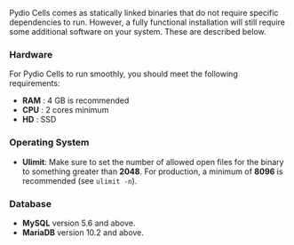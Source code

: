 Pydio Cells comes as statically linked binaries that do not require specific dependencies to run. However, a fully functional installation will still require some additional software on your system. These are described below.

### Hardware

For Pydio Cells to run smoothly, you should meet the following requirements:

* **RAM** : 4 GB is recommended
* **CPU** : 2 cores minimum
* **HD**  : SSD

### Operating System

* **Ulimit**: Make sure to set the number of allowed open files for the binary to something greater than **2048**. For production, a minimum of **8096** is recommended (see `ulimit -n`).

### Database

* **MySQL** version 5.6 and above.
* **MariaDB** version 10.2 and above.
